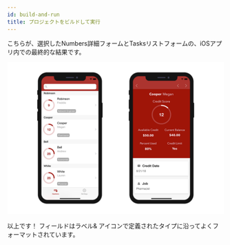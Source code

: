 ```yaml
---
id: build-and-run
title: プロジェクトをビルドして実行
---
```


こちらが、選択したNumbers詳細フォームとTasksリストフォームの、iOSアプリ内での最終的な結果です。

![でータフォーマッターの結果/iPhone](img/result-data-formatter-iphone.png)

以上です！ フィールドはラベル& アイコンで定義されたタイプに沿ってよくフォーマットされています。